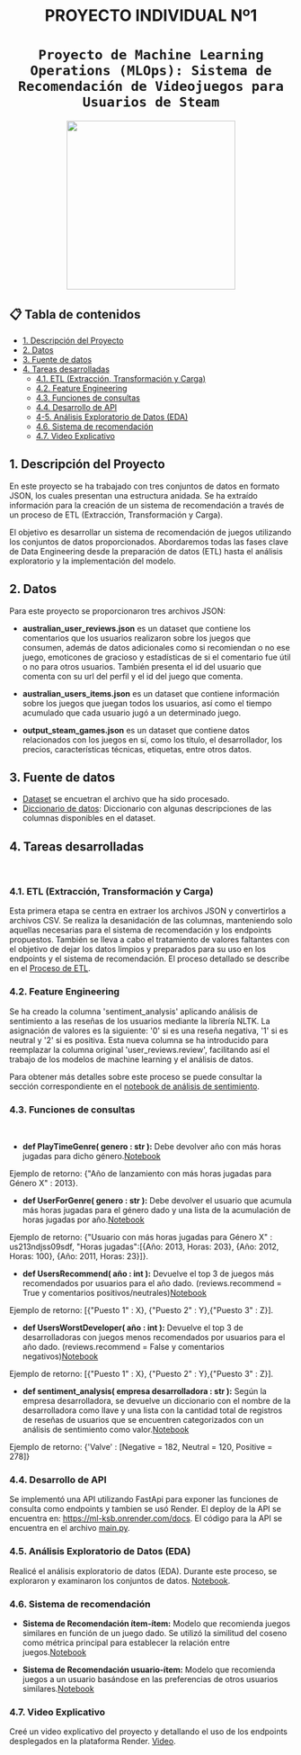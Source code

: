 # <h1 align=center> **PROYECTO INDIVIDUAL Nº1** </h1>

# <h1 align=center>**`Proyecto de Machine Learning Operations (MLOps): Sistema de Recomendación de Videojuegos para Usuarios de Steam`**</h1>

<p align="center">
<img src="https://user-images.githubusercontent.com/67664604/217914153-1eb00e25-ac08-4dfa-aaf8-53c09038f082.png"  height=300>
</p>

## 📋 **Tabla de contenidos**
- [1. Descripción del Proyecto](#1-descripción-del-proyecto)
- [2. Datos](#2-datos)
- [3. Fuente de datos](#3-fuente-de-datos)
- [4. Tareas desarrolladas](#4-tareas-desarrolladas)
    - [4.1. ETL (Extracción, Transformación y Carga)](#41-etl-extracción-transformación-y-carga)
    - [4.2. Feature Engineering](#42-feature-engineering)
    - [4.3. Funciones de consultas](#43-funciones-de-consultas)
    - [4.4. Desarrollo de API](#44-desarrollo-de-api)
    - [4-5. Análisis Exploratorio de Datos (EDA)](#45-análisis-exploratorio-de-datos-eda)
    - [4.6. Sistema de recomendación](#46-sistema-de-recomendación)
    - [4.7. Video Explicativo](#47-video-explicativo)

## **1. Descripción del Proyecto**
En este proyecto se ha trabajado con tres conjuntos de datos en formato JSON, los cuales presentan una estructura anidada. Se ha extraído información para la creación de un sistema de recomendación a través de un proceso de ETL (Extracción, Transformación y Carga).

El objetivo es desarrollar un sistema de recomendación de juegos utilizando los conjuntos de datos proporcionados. Abordaremos todas las fases clave de Data Engineering desde la preparación de datos (ETL) hasta el análisis exploratorio y la implementación del modelo.

## **2. Datos**

Para este proyecto se proporcionaron tres archivos JSON:

* **australian_user_reviews.json** es un dataset que contiene los comentarios que los usuarios realizaron sobre los juegos que consumen, además de datos adicionales como si recomiendan o no ese juego, emoticones de gracioso y estadísticas de si el comentario fue útil o no para otros usuarios. También presenta el id del usuario que comenta con su url del perfil y el id del juego que comenta.

* **australian_users_items.json** es un dataset que contiene información sobre los juegos que juegan todos los usuarios, así como el tiempo acumulado que cada usuario jugó a un determinado juego.

* **output_steam_games.json** es un dataset que contiene datos relacionados con los juegos en sí, como los título, el desarrollador, los precios, características técnicas, etiquetas, entre otros datos.

## **3. Fuente de datos**
+ [Dataset](https://drive.google.com/drive/folders/1HqBG2-sUkz_R3h1dZU5F2uAzpRn7BSpj) se encuetran el archivo que ha sido procesado.
+ [Diccionario de datos](https://docs.google.com/spreadsheets/d/1-t9HLzLHIGXvliq56UE_gMaWBVTPfrlTf2D9uAtLGrk/edit?usp=drive_link): Diccionario con algunas descripciones de las columnas disponibles en el dataset.<br/> 

## **4. Tareas desarrolladas**
<br />

### **4.1. ETL (Extracción, Transformación y Carga)** <br />
Esta primera etapa se centra en extraer los archivos JSON y convertirlos a archivos CSV. Se realiza la desanidación de las columnas, manteniendo solo aquellas necesarias para el sistema de recomendación y los endpoints propuestos. También se lleva a cabo el tratamiento de valores faltantes con el objetivo de dejar los datos limpios y preparados para su uso en los endpoints y el sistema de recomendación.
El proceso detallado se describe en el [Proceso de ETL](https://github.com/KeylaSernaB/PI_MLOps_STEAM/blob/main/1.%20ETL.ipynb). 

### **4.2. Feature Engineering** 
Se ha creado la columna 'sentiment_analysis' aplicando análisis de sentimiento a las reseñas de los usuarios mediante la librería NLTK. La asignación de valores es la siguiente: '0' si es una reseña negativa, '1' si es neutral y '2' si es positiva. Esta nueva columna se ha introducido para reemplazar la columna original 'user_reviews.review', facilitando así el trabajo de los modelos de machine learning y el análisis de datos.

Para obtener más detalles sobre este proceso se puede consultar la sección correspondiente en el [notebook de análisis de sentimiento](https://github.com/KeylaSernaB/PI_MLOps_STEAM/blob/main/2.%20analisis_sentimientos.ipynb).

### **4.3. Funciones de consultas**
 <br />

- **def PlayTimeGenre( genero : str ):** Debe devolver año con más horas jugadas para dicho género.[Notebook](https://github.com/KeylaSernaB/PI_MLOps_STEAM/blob/main/3.PlayTimeGenre.ipynb)

Ejemplo de retorno: {"Año de lanzamiento con más horas jugadas para Género X" : 2013}. 

- **def UserForGenre( genero : str ):** Debe devolver el usuario que acumula más horas jugadas para el género dado y una lista de la acumulación de horas jugadas por año.[Notebook](https://github.com/KeylaSernaB/PI_MLOps_STEAM/blob/main/4.user_for_genre.ipynb)

Ejemplo de retorno: {"Usuario con más horas jugadas para Género X" : us213ndjss09sdf, "Horas jugadas":[{Año: 2013, Horas: 203}, {Año: 2012, Horas: 100}, {Año: 2011, Horas: 23}]}.

- **def UsersRecommend( año : int ):** Devuelve el top 3 de juegos más recomendados por usuarios para el año dado. (reviews.recommend = True y comentarios positivos/neutrales)[Notebook](https://github.com/KeylaSernaB/PI_MLOps_STEAM/blob/main/5.user_recommend.ipynb)

Ejemplo de retorno: [{"Puesto 1" : X}, {"Puesto 2" : Y},{"Puesto 3" : Z}].

- **def UsersWorstDeveloper( año : int ):** Devuelve el top 3 de desarrolladoras con juegos menos recomendados por usuarios para el año dado. (reviews.recommend = False y comentarios negativos)[Notebook](https://github.com/KeylaSernaB/PI_MLOps_STEAM/blob/main/6.user_worst_developer.ipynb)

Ejemplo de retorno: [{"Puesto 1" : X}, {"Puesto 2" : Y},{"Puesto 3" : Z}].

- **def sentiment_analysis( empresa desarrolladora : str ):** Según la empresa desarrolladora, se devuelve un diccionario con el nombre de la desarrolladora como llave y una lista con la cantidad total de registros de reseñas de usuarios que se encuentren categorizados con un análisis de sentimiento como valor.[Notebook](https://github.com/KeylaSernaB/PI_MLOps_STEAM/blob/main/7.sentiment_analysis.ipynb)

Ejemplo de retorno: {'Valve' : [Negative = 182, Neutral = 120, Positive = 278]}

### **4.4. Desarrollo de API**
Se implementó una API utilizando FastApi para exponer las funciones de consulta como endpoints y tambien se usó Render. El deploy de la API se encuentra en: https://ml-ksb.onrender.com/docs. El código para la API se encuentra en el archivo [main.py](https://github.com/KeylaSernaB/PI_MLOps_STEAM/blob/main/main.py).

### **4.5. Análisis Exploratorio de Datos (EDA)**
Realicé el análisis exploratorio de datos (EDA). Durante este proceso, se exploraron y examinaron  los conjuntos de datos. 
[Notebook]().

### **4.6. Sistema de recomendación**

- **Sistema de Recomendación ítem-ítem:** Modelo que recomienda juegos similares en función de un juego dado. Se utilizó la similitud del coseno como métrica principal para establecer la relación entre juegos.[Notebook](https://github.com/KeylaSernaB/PI_MLOps_STEAM/blob/main/9.sistema_recomendacion.ipynb)

- **Sistema de Recomendación usuario-ítem:** Modelo que recomienda juegos a un usuario basándose en las preferencias de otros usuarios similares.[Notebook](https://github.com/KeylaSernaB/PI_MLOps_STEAM/blob/main/10.sistema_recomendacion_user_item.ipynb)

### **4.7. Video Explicativo**
Creé un video explicativo del proyecto y detallando el uso de los endpoints desplegados en la plataforma Render.
[Video](https://drive.google.com/drive/folders/1j2BBw6qCb5XKLcGXQwJ9W6IWJCvRMASn?usp=sharing).




